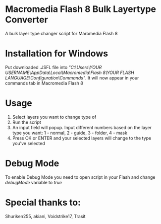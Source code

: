 # Macromedia Flash 8 Bulk Layertype Converter
A bulk layer type changer script for Maromedia Flash 8
# Installation for Windows
Put downloaded .JSFL file into *"C:\Users\YOUR USERNAME\AppData\Local\Macromedia\Flash 8\YOUR FLASH LANGUAGE\Configuration\Commands"*.
It will now appear in your commands tab in Macromedia Flash 8
# Usage
1. Select layers you want to change type of
2. Run the script
3. An input field will popup. Input different numbers based on the layer type you want: 1 - normal, 2 - guide, 3 - folder, 4 - mask
4. Press OK or ENTER and your selected layers will change to the type you've selected
# Debug Mode
To enable Debug Mode you need to open script in your Flash and change *debugMode* variable to *true*
# Special thanks to:
Shuriken255, akiani, Voidstrike17, Trasit
